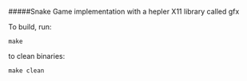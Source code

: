 
#####Snake Game implementation with a hepler X11 library called gfx

To build, run:

`make`

to clean binaries:

`make clean`